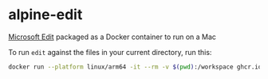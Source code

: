 # alpine-edit

[Microsoft Edit](https://devblogs.microsoft.com/commandline/edit-is-now-open-source/) packaged as a Docker container to run on a Mac

To run `edit` against the files in your current directory, run this:
```bash
docker run --platform linux/arm64 -it --rm -v $(pwd):/workspace ghcr.io/simonw/alpine-edit
```

